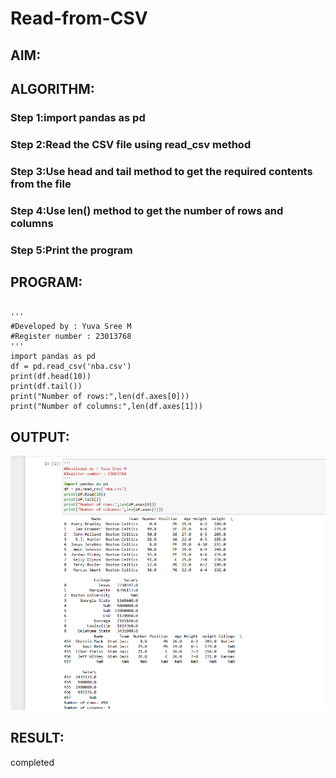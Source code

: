 # Read-from-CSV

## AIM:

## ALGORITHM:
### Step 1:import pandas as pd

### Step 2:Read the CSV file using read_csv method

### Step 3:Use head and tail method to get the required contents from the file

### Step 4:Use len() method to get the number of rows and columns

### Step 5:Print the program


## PROGRAM:
```

'''
#Developed by : Yuva Sree M
#Register number : 23013768
'''
import pandas as pd
df = pd.read_csv('nba.csv')
print(df.head(10))
print(df.tail())
print("Number of rows:",len(df.axes[0]))
print("Number of columns:",len(df.axes[1]))

```
## OUTPUT:
![Alt text](read&csv.png)



## RESULT:
completed
